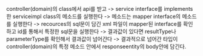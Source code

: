 controller(domain)의 class에서 api를 받고 -> service interface를 implements한 serviceimpl class의 메소드를 실행한다 -> 메소드는 mapper interface의 메소드를 실행한다 -> recources의 sql문이 담긴 xml 파일이 mapper된 interface를 확인하고 id를 통해서 특정한 sql문을 실행한다 -> 결과값이 있다면 resultType나 parameterType를 확인해서 결과값이 넘어간다 -> 결과적으로 넘어간 타입이 controller(domain)의 특정 메소드 안에서 responseentity의 body안에 담긴다.